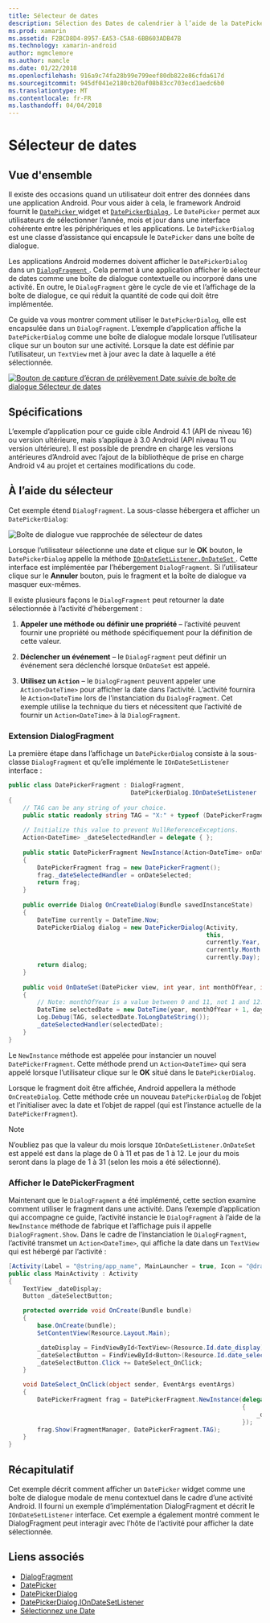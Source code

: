 ```yaml
---
title: Sélecteur de dates
description: Sélection des Dates de calendrier à l’aide de la DatePickerDialog et DialogFragment
ms.prod: xamarin
ms.assetid: F2BCD8D4-8957-EA53-C5A8-6BB603ADB47B
ms.technology: xamarin-android
author: mgmclemore
ms.author: mamcle
ms.date: 01/22/2018
ms.openlocfilehash: 916a9c74fa28b99e799eef80db822e86cfda617d
ms.sourcegitcommit: 945df041e2180cb20af08b83cc703ecd1aedc6b0
ms.translationtype: MT
ms.contentlocale: fr-FR
ms.lasthandoff: 04/04/2018
---
```

# <a name="date-picker"></a>Sélecteur de dates

## <a name="overview"></a>Vue d'ensemble

Il existe des occasions quand un utilisateur doit entrer des données dans une application Android. Pour vous aider à cela, le framework Android fournit le [ `DatePicker` ](https://developer.xamarin.com/api/type/Android.Widget.DatePicker/) widget et [ `DatePickerDialog` ](https://developer.xamarin.com/api/type/Android.App.DatePickerDialog/) . Le `DatePicker` permet aux utilisateurs de sélectionner l’année, mois et jour dans une interface cohérente entre les périphériques et les applications. Le `DatePickerDialog` est une classe d’assistance qui encapsule le `DatePicker` dans une boîte de dialogue.

Les applications Android modernes doivent afficher le `DatePickerDialog` dans un [ `DialogFragment` ](https://developer.xamarin.com/api/type/Android.App.DialogFragment/). Cela permet à une application afficher le sélecteur de dates comme une boîte de dialogue contextuelle ou incorporé dans une activité. En outre, le `DialogFragment` gère le cycle de vie et l’affichage de la boîte de dialogue, ce qui réduit la quantité de code qui doit être implémentée.

Ce guide va vous montrer comment utiliser le `DatePickerDialog`, elle est encapsulée dans un `DialogFragment`. L’exemple d’application affiche la `DatePickerDialog` comme une boîte de dialogue modale lorsque l’utilisateur clique sur un bouton sur une activité. Lorsque la date est définie par l’utilisateur, un `TextView` met à jour avec la date à laquelle a été sélectionnée.

[![Bouton de capture d’écran de prélèvement Date suivie de boîte de dialogue Sélecteur de dates](date-picker-images/image-01-sml.png)](date-picker-images/image-01.png#lightbox)

## <a name="requirements"></a>Spécifications

L’exemple d’application pour ce guide cible Android 4.1 (API de niveau
16) ou version ultérieure, mais s’applique à 3.0 Android (API niveau 11 ou version ultérieure). Il est possible de prendre en charge les versions antérieures d’Android avec l’ajout de la bibliothèque de prise en charge Android v4 au projet et certaines modifications du code.

## <a name="using-the-datepicker"></a>À l’aide du sélecteur

Cet exemple étend `DialogFragment`. La sous-classe hébergera et afficher un `DatePickerDialog`:

![Boîte de dialogue vue rapprochée de sélecteur de dates](date-picker-images/image-02.png)

Lorsque l’utilisateur sélectionne une date et clique sur le **OK** bouton, le `DatePickerDialog` appelle la méthode [ `IOnDateSetListener.OnDateSet` ](https://developer.xamarin.com/api/member/Android.App.DatePickerDialog+IOnDateSetListener.OnDateSet/p/Android.Widget.DatePicker/System.Int32/System.Int32/System.Int32/).
Cette interface est implémentée par l’hébergement `DialogFragment`. Si l’utilisateur clique sur le **Annuler** bouton, puis le fragment et la boîte de dialogue va masquer eux-mêmes.

Il existe plusieurs façons le `DialogFragment` peut retourner la date sélectionnée à l’activité d’hébergement :

1. **Appeler une méthode ou définir une propriété** &ndash; l’activité peuvent fournir une propriété ou méthode spécifiquement pour la définition de cette valeur.

2. **Déclencher un événement** &ndash; le `DialogFragment` peut définir un événement sera déclenché lorsque `OnDateSet` est appelé.

3. **Utilisez un `Action`**  &ndash; le `DialogFragment` peuvent appeler une `Action<DateTime>` pour afficher la date dans l’activité. L’activité fournira le `Action<DateTime` lors de l’instanciation du `DialogFragment`. Cet exemple utilise la technique du tiers et nécessitent que l’activité de fournir un `Action<DateTime>` à la `DialogFragment`.



### <a name="extending-dialogfragment"></a>Extension DialogFragment

La première étape dans l’affichage un `DatePickerDialog` consiste à la sous-classe `DialogFragment` et qu’elle implémente le `IOnDateSetListener` interface :

```csharp
public class DatePickerFragment : DialogFragment, 
                                  DatePickerDialog.IOnDateSetListener
{
    // TAG can be any string of your choice.
    public static readonly string TAG = "X:" + typeof (DatePickerFragment).Name.ToUpper();
    
    // Initialize this value to prevent NullReferenceExceptions.
    Action<DateTime> _dateSelectedHandler = delegate { };
    
    public static DatePickerFragment NewInstance(Action<DateTime> onDateSelected)
    {
        DatePickerFragment frag = new DatePickerFragment();
        frag._dateSelectedHandler = onDateSelected;
        return frag;
    }
    
    public override Dialog OnCreateDialog(Bundle savedInstanceState)
    {
        DateTime currently = DateTime.Now;
        DatePickerDialog dialog = new DatePickerDialog(Activity, 
                                                       this, 
                                                       currently.Year, 
                                                       currently.Month - 1,
                                                       currently.Day);
        return dialog;
    }
    
    public void OnDateSet(DatePicker view, int year, int monthOfYear, int dayOfMonth)
    {
        // Note: monthOfYear is a value between 0 and 11, not 1 and 12!
        DateTime selectedDate = new DateTime(year, monthOfYear + 1, dayOfMonth);
        Log.Debug(TAG, selectedDate.ToLongDateString());
        _dateSelectedHandler(selectedDate);
    }
}
```

Le `NewInstance` méthode est appelée pour instancier un nouvel `DatePickerFragment`. Cette méthode prend un `Action<DateTime>` qui sera appelé lorsque l’utilisateur clique sur le **OK** situé dans le `DatePickerDialog`.

Lorsque le fragment doit être affichée, Android appellera la méthode `OnCreateDialog`. Cette méthode crée un nouveau `DatePickerDialog` de l’objet et l’initialiser avec la date et l’objet de rappel (qui est l’instance actuelle de la `DatePickerFragment`).


> [!NOTE]
> N’oubliez pas que la valeur du mois lorsque `IOnDateSetListener.OnDateSet` est appelé est dans la plage de 0 à 11 et pas de 1 à 12. Le jour du mois seront dans la plage de 1 à 31 (selon les mois a été sélectionné).



### <a name="showing-the-datepickerfragment"></a>Afficher le DatePickerFragment

Maintenant que le `DialogFragment` a été implémenté, cette section examine comment utiliser le fragment dans une activité. Dans l’exemple d’application qui accompagne ce guide, l’activité instancie le `DialogFragment` à l’aide de la `NewInstance` méthode de fabrique et l’affichage puis il appelle `DialogFragment.Show`. Dans le cadre de l’instanciation le `DialogFragment`, l’activité transmet un `Action<DateTime>`, qui affiche la date dans un `TextView` qui est hébergé par l’activité :

```csharp
[Activity(Label = "@string/app_name", MainLauncher = true, Icon = "@drawable/icon")]
public class MainActivity : Activity
{
    TextView _dateDisplay;
    Button _dateSelectButton;

    protected override void OnCreate(Bundle bundle)
    {
        base.OnCreate(bundle);
        SetContentView(Resource.Layout.Main);

        _dateDisplay = FindViewById<TextView>(Resource.Id.date_display);
        _dateSelectButton = FindViewById<Button>(Resource.Id.date_select_button);
        _dateSelectButton.Click += DateSelect_OnClick;
    }

    void DateSelect_OnClick(object sender, EventArgs eventArgs)
    {
        DatePickerFragment frag = DatePickerFragment.NewInstance(delegate(DateTime time)
                                                                 {
                                                                     _dateDisplay.Text = time.ToLongDateString();
                                                                 });
        frag.Show(FragmentManager, DatePickerFragment.TAG);
    }
}
```


## <a name="summary"></a>Récapitulatif

Cet exemple décrit comment afficher un `DatePicker` widget comme une boîte de dialogue modale de menu contextuel dans le cadre d’une activité Android. Il fourni un exemple d’implémentation DialogFragment et décrit le `IOnDateSetListener` interface. Cet exemple a également montré comment le DialogFragment peut interagir avec l’hôte de l’activité pour afficher la date sélectionnée.


## <a name="related-links"></a>Liens associés

- [DialogFragment](https://developer.xamarin.com/api/type/Android.App.DialogFragment/)
- [DatePicker](https://developer.xamarin.com/api/type/Android.Widget.DatePicker/)
- [DatePickerDialog](https://developer.xamarin.com/api/type/Android.App.DatePickerDialog/)
- [DatePickerDialog.IOnDateSetListener](https://developer.xamarin.com/api/type/Android.App.DatePickerDialog+IOnDateSetListener/)
- [Sélectionnez une Date](https://github.com/xamarinhttps://developer.xamarin.com/recipes/tree/master/android/controls/datepicker/select_a_date)
